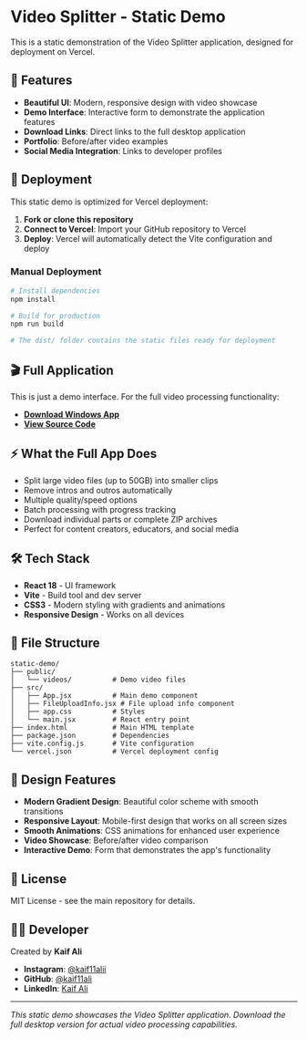 # Video Splitter - Static Demo

This is a static demonstration of the Video Splitter application, designed for deployment on Vercel.

## 🌟 Features

- **Beautiful UI**: Modern, responsive design with video showcase
- **Demo Interface**: Interactive form to demonstrate the application features
- **Download Links**: Direct links to the full desktop application
- **Portfolio**: Before/after video examples
- **Social Media Integration**: Links to developer profiles

## 🚀 Deployment

This static demo is optimized for Vercel deployment:

1. **Fork or clone this repository**
2. **Connect to Vercel**: Import your GitHub repository to Vercel
3. **Deploy**: Vercel will automatically detect the Vite configuration and deploy

### Manual Deployment

```bash
# Install dependencies
npm install

# Build for production
npm run build

# The dist/ folder contains the static files ready for deployment
```

## 🎬 Full Application

This is just a demo interface. For the full video processing functionality:

- **[Download Windows App](https://github.com/kaif11ali/video-spliter/releases/download/v.1/Video.Splitter-win32-x64.zip)**
- **[View Source Code](https://github.com/kaif11ali/video-spliter)**

## ⚡ What the Full App Does

- Split large video files (up to 50GB) into smaller clips
- Remove intros and outros automatically
- Multiple quality/speed options
- Batch processing with progress tracking
- Download individual parts or complete ZIP archives
- Perfect for content creators, educators, and social media

## 🛠️ Tech Stack

- **React 18** - UI framework
- **Vite** - Build tool and dev server
- **CSS3** - Modern styling with gradients and animations
- **Responsive Design** - Works on all devices

## 📁 File Structure

```
static-demo/
├── public/
│   └── videos/          # Demo video files
├── src/
│   ├── App.jsx          # Main demo component
│   ├── FileUploadInfo.jsx # File upload info component
│   ├── app.css          # Styles
│   └── main.jsx         # React entry point
├── index.html           # Main HTML template
├── package.json         # Dependencies
├── vite.config.js       # Vite configuration
└── vercel.json          # Vercel deployment config
```

## 🎨 Design Features

- **Modern Gradient Design**: Beautiful color scheme with smooth transitions
- **Responsive Layout**: Mobile-first design that works on all screen sizes
- **Smooth Animations**: CSS animations for enhanced user experience
- **Video Showcase**: Before/after video comparison
- **Interactive Demo**: Form that demonstrates the app's functionality

## 📝 License

MIT License - see the main repository for details.

## 👨‍💻 Developer

Created by **Kaif Ali**

- **Instagram**: [@kaif11alii](https://www.instagram.com/kaif11alii/)
- **GitHub**: [@kaif11ali](https://github.com/kaif11ali)
- **LinkedIn**: [Kaif Ali](https://www.linkedin.com/in/kaif-ali-a78873359/)

---

*This static demo showcases the Video Splitter application. Download the full desktop version for actual video processing capabilities.*

